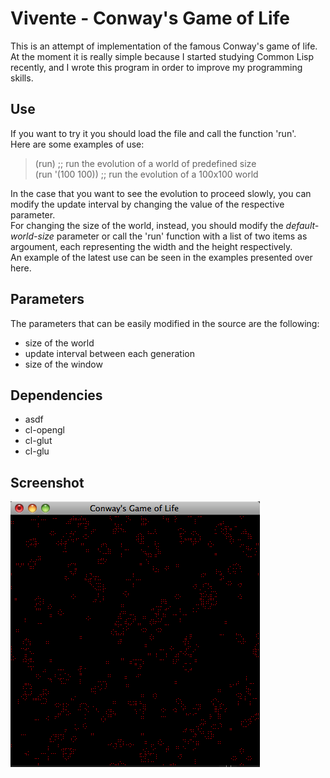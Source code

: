 Vivente - Conway's Game of Life
=============================

This is an attempt of implementation of the famous Conway's game of life.  
At the moment it is really simple because I started studying Common Lisp recently, and I wrote this program in order to improve my programming skills.  

Use
---

If you want to try it you should load the file and call the function 'run'.  
Here are some examples of use:  

> (run)            ;; run the evolution of a world of predefined size  
> (run '(100 100)) ;; run the evolution of a 100x100 world  

In the case that you want to see the evolution to proceed slowly, you can
modify the update interval by changing the value of the respective parameter.  
For changing the size of the world, instead, you should modify the 
*default-world-size* parameter or call the 'run' function with a list of two
items as argoument, each representing the width and the height respectively.  
An example of the latest use can be seen in the examples presented over here.  

Parameters
----------

The parameters that can be easily modified in the source are the following:  
* size of the world  
* update interval between each generation  
* size of the window

Dependencies
------------
* asdf  
* cl-opengl  
* cl-glut  
* cl-glu  

Screenshot
----------
![Vivente image](img/screenshot.png)
